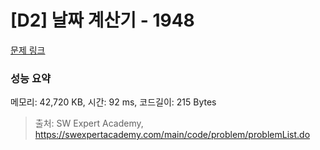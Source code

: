 # [D2] 날짜 계산기 - 1948 

[문제 링크](https://swexpertacademy.com/main/code/problem/problemDetail.do?contestProbId=AV5PnnU6AOsDFAUq) 

### 성능 요약

메모리: 42,720 KB, 시간: 92 ms, 코드길이: 215 Bytes



> 출처: SW Expert Academy, https://swexpertacademy.com/main/code/problem/problemList.do